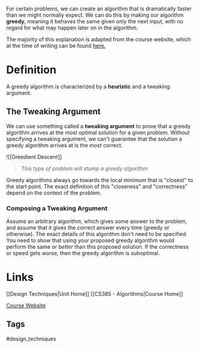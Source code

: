 For certain problems, we can create an algorithm that is dramatically faster than we might normally expect. We can do this by making our algorithm **greedy**, meaning it behaves the same given only the next input, with no regard for what may happen later on in the algorithm.

The majority of this explanation is adapted from the course website, which at the time of writing can be found [here.](https://eecscourses.westpoint.edu/courses/cs385/greedy.html)
# Definition
A greedy algorithm is characterized by a **heuristic** and a tweaking argument.
## The Tweaking Argument
We can use something called a **tweaking argument** to prove that a greedy algorithm arrives at the most optimal solution for a given problem. Without specifying a tweaking argument, we can't guarantee that the solution a greedy algorithm arrives at is the _most_ correct.

![[Greedient Descent]]
>_This type of problem will stump a greedy algorithm_

Greedy algorithms always go towards the local minimum that is "closest" to the start point. The exact definition of this "closeness" and "correctness" depend on the context of the problem.
### Composing a Tweaking Argument
Assume an arbitrary algorithm, which gives some answer to the problem, and assume that it gives the correct answer every time (greedy or otherwise). The exact details of this algorithm don't need to be specified. You need to show that using your proposed greedy algorithm would perform the same _or better_ than this proposed solution. If the correctness or speed gets worse, then the greedy algorithm is suboptimal.
# Links
[[Design Techniques|Unit Home]]
[[CS385 - Algorithms|Course Home]]

[Course Website](https://eecscourses.westpoint.edu/courses/cs385/greedy.html)
## Tags
#design_techniques 